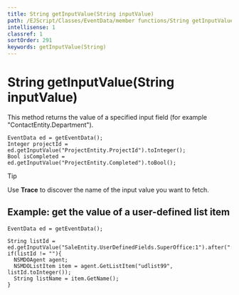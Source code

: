 ```yaml
---
title: String getInputValue(String inputValue)
path: /EJScript/Classes/EventData/member functions/String getInputValue(String inputValue)
intellisense: 1
classref: 1
sortOrder: 291
keywords: getInputValue(String)
---
```


# String getInputValue(String inputValue)

This method returns the value of a specified input field (for example "ContactEntity.Department").

```crmscript
EventData ed = getEventData();
Integer projectId = ed.getInputValue("ProjectEntity.ProjectId").toInteger();
Bool isCompleted = ed.getInputValue("ProjectEntity.Completed").toBool();
```

> [!TIP]
> Use **Trace** to discover the name of the input value you want to fetch.

## Example: get the value of a user-defined list item

```crmscript
EventData ed = getEventData();

String listId = ed.getInputValue("SaleEntity.UserDefinedFields.SuperOffice:1").after(":").before("]");
if(listId != ""){
  NSMDOAgent agent;
  NSMDOListItem item = agent.GetListItem("udlist99", listId.toInteger());
  String listName = item.GetName();
}
```
